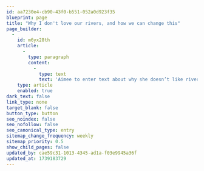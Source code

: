 ```yaml
---
id: aa7230e4-cb90-43f0-b551-052a0d923f35
blueprint: page
title: "Why I don't love our rivers, and how we can change this"
page_builder:
  -
    id: m6yx28th
    article:
      -
        type: paragraph
        content:
          -
            type: text
            text: 'Aimee to enter text about why she doesn’t like rivers…… '
    type: article
    enabled: true
dark_text: false
link_type: none
target_blank: false
button_type: button
seo_noindex: false
seo_nofollow: false
seo_canonical_type: entry
sitemap_change_frequency: weekly
sitemap_priority: 0.5
show_child_pages: false
updated_by: cae59c31-1013-4345-ad1a-f03e9945a36f
updated_at: 1739183729
---
```

